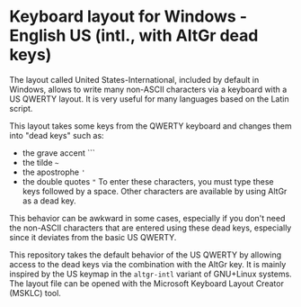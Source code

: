 # Keyboard layout for Windows - English US (intl., with AltGr dead keys)

The layout called United States-International, included by default in Windows, allows to write many non-ASCII characters via a keyboard with a US QWERTY layout. It is very useful for many languages based on the Latin script.

This layout takes some keys from the QWERTY keyboard and changes them into "dead keys" such as:
- the grave accent ```
- the tilde `~`
- the apostrophe `'`
- the double quotes `"`
To enter these characters, you must type these keys followed by a space. Other characters are available by using AltGr as a dead key.

This behavior can be awkward in some cases, especially if you don't need the non-ASCII characters that are entered using these dead keys, especially since it deviates from the basic US QWERTY.

This repository takes the default behavior of the US QWERTY by allowing access to the dead keys via the combination with the AltGr key. It is mainly inspired by the US keymap in the `altgr-intl` variant of GNU+Linux systems. The layout file can be opened with the Microsoft Keyboard Layout Creator (MSKLC) tool.